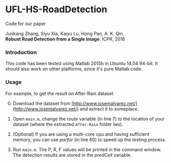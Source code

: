 # UFL-HS-RoadDetection

Code for our paper 

Junkang Zhang, Siyu Xia, Kaiyu Lu, Hong Pan, A. K. Qin.  
**Robust Road Detection from a Single Image**. ICPR, 2016

### Introduction

This code has been tested using Matlab 2015b in Ubuntu 14.04 64-bit. It should also work on other platforms, since it's pure Matlab code. 

### Usage

For example, to get the result on After-Rain dataset 

0. Download the dataset from [http://www.josemalvarez.net/](http://www.josemalvarez.net/) and extract it to someplace. 

1. Open `main.m`, change the *route* variable (in line 7) to the location of your dataset (where the extracted `After-Rain` folder lies). 

2. (Optional) If you are using a multi-core cpu and having sufficient memory, you can use *parfor* (in line 60) to speed up the testing process. 
 
3. Run `main.m`. The P, R, F values will be printed in the command window. The detection results are stored in the *predCell* variable. 

